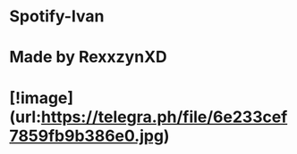 # Spotify-Ivan
<h1>Made by RexxzynXD<h1>

[!image] (url:https://telegra.ph/file/6e233cef7859fb9b386e0.jpg)
